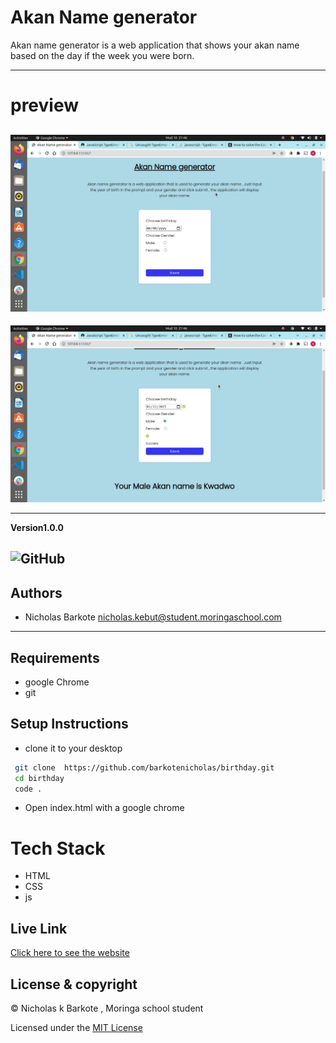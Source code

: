 # Akan Name generator
Akan name generator is a web application that shows your akan name based on the day if the week
you were born.

---
# preview

![alt text](./images/one.png)
---
![alt text](./images/two.png)

---
**Version1.0.0**

![GitHub](https://img.shields.io/github/license/nicholas/https://github.com/barkotenicholas/birthday.git)
---
## Authors
- Nicholas Barkote <nicholas.kebut@student.moringaschool.com>
---

## Requirements
- google Chrome
- git

## Setup Instructions

* clone it to your desktop 
```bash
 git clone  https://github.com/barkotenicholas/birthday.git
 cd birthday
 code .
  ```
* Open index.html with a google chrome
 
# Tech Stack
- HTML
- CSS
- js
  

 ## Live Link


[Click here to see the website](https://barkotenicholas.github.io/birthday/)


## License & copyright

© Nicholas k Barkote , Moringa school student

Licensed under the [MIT License](LICENSE)